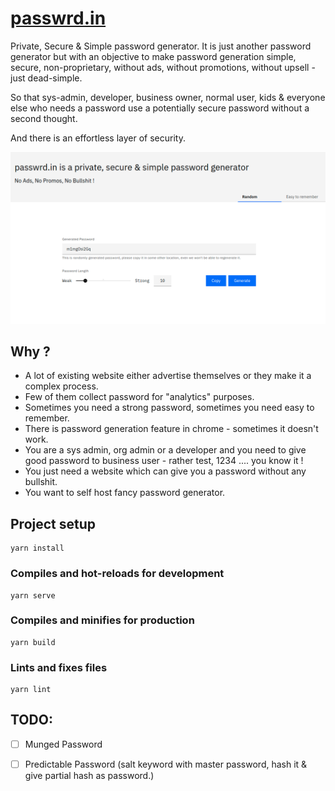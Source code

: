 # [passwrd.in](https://passwrd.in)

Private, Secure & Simple password generator. It is just another password generator but with an objective to make password generation simple, secure, non-proprietary, without ads, without promotions, without upsell - just dead-simple.

So that sys-admin, developer, business owner, normal user, kids & everyone else who needs a password use a potentially secure password without a second thought.

And there is an effortless layer of security.

![Password Generator](public/screenshot.png "")


## Why ?

- A lot of existing website either advertise themselves or they make it a complex process.
- Few of them collect password for "analytics" purposes.
- Sometimes you need a strong password, sometimes you need easy to remember.
- There is password generation feature in chrome - sometimes it doesn't work.
- You are a sys admin, org admin or a developer and you need to give good password to business user - rather test, 1234 .... you know it !
- You just need a website which can give you a password without any bullshit.
- You want to self host fancy password generator. 


## Project setup

```
yarn install
```

### Compiles and hot-reloads for development

```
yarn serve
```

### Compiles and minifies for production

```
yarn build
```

### Lints and fixes files

```
yarn lint
```

## TODO:

- [ ] Munged Password
- [ ] Predictable Password (salt keyword with master password, hash it & give partial hash as password.)


